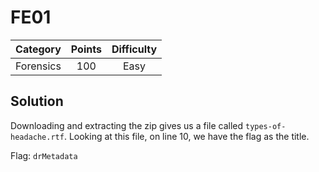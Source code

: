 # FE01

| Category | Points | Difficulty |
| :------: | :----: | :--------: |
| Forensics | 100 | Easy |

## Solution

Downloading and extracting the zip gives us a file called `types-of-headache.rtf`. Looking at this file, on line 10, we have the flag as the title.

Flag: `drMetadata`
